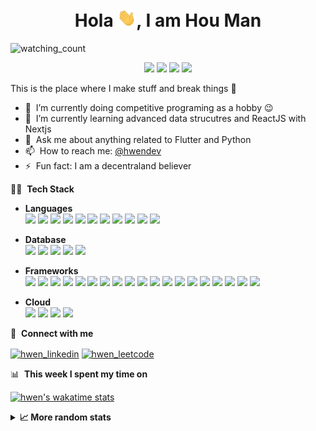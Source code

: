 <h1 align="center">Hola <img src="https://raw.githubusercontent.com/ABSphreak/ABSphreak/master/gifs/Hi.gif" width="30px">, I am Hou Man </h1>

<p align="left"> 
    <img src="https://komarev.com/ghpvc/?username=hwennnn&label=Profile%20views&color=0e75b6&style=flat" alt="watching_count" />
</p>

<p align="center">
<img src="https://img.shields.io/badge/Age-20-blue" />
  <img src="https://img.shields.io/badge/Focus-App%20Development-brightgreen" />
  <img src="https://img.shields.io/badge/Lives-Singapore-success" />
  <img src="https://img.shields.io/badge/Languages-English%20%26%20Chinese-brightgreen" />
</p>

This is the place where I make stuff and break things :rofl:

- 🔭 &nbsp;I’m currently doing competitive programing as a hobby :wink:
- 🌱 &nbsp;I’m currently learning advanced data strucutres and ReactJS with Nextjs
- 💬 &nbsp;Ask me about anything related to Flutter and Python
- 📫 &nbsp;How to reach me: [@hwendev](mailto:hwendev@gmail.com)
- ⚡ &nbsp;Fun fact: I am a decentraland believer

👩‍💻 &nbsp;**Tech Stack**

- **Languages**
  <br>
  <img src="https://img.shields.io/badge/Python-3776AB?style=for-the-badge&logo=python&logoColor=white">
  <img src="https://img.shields.io/badge/HTML5-E34F26?style=for-the-badge&logo=html5&logoColor=white">
  <img src="https://img.shields.io/badge/CSS3-1572B6?style=for-the-badge&logo=css3&logoColor=white">
  <img src="https://img.shields.io/badge/JavaScript-323330?style=for-the-badge&logo=javascript&logoColor=F7DF1E">
  <img src="https://img.shields.io/badge/TypeScript-007ACC?style=for-the-badge&logo=typescript&logoColor=white">
  <img src="https://img.shields.io/badge/C%2B%2B-00599C?style=for-the-badge&logo=c%2B%2B&logoColor=white">
  <img src="https://img.shields.io/badge/Java-ED8B00?style=for-the-badge&logo=java&logoColor=white">
  <img src="https://img.shields.io/badge/Swift-FA7343?style=for-the-badge&logo=swift&logoColor=white">
  <img src="https://img.shields.io/badge/Go-00ADD8?style=for-the-badge&logo=go&logoColor=white">
  <img src="https://img.shields.io/badge/Solidity-e6e6e6?style=for-the-badge&logo=solidity&logoColor=black">
  <img src="https://img.shields.io/badge/json-5E5C5C?style=for-the-badge&logo=json&logoColor=white">
- **Database** <br>
  <img height="28" src="https://img.shields.io/badge/Cloud%20Firestore-red.svg?logo=firebase">
  <img src="https://img.shields.io/badge/MySQL-00000F?style=for-the-badge&logo=mysql&logoColor=white">
  <img src="https://img.shields.io/badge/MongoDB-white?style=for-the-badge&logo=mongodb&logoColor=4EA94B">
  <img src="https://img.shields.io/badge/SQLite-07405E?style=for-the-badge&logo=sqlite&logoColor=white">
  <img src="https://img.shields.io/badge/Amazon%20DynamoDB-4053D6?style=for-the-badge&logo=Amazon%20DynamoDB&logoColor=white">

- **Frameworks** <br/>
  <img src="https://img.shields.io/badge/Flutter-02569B?style=for-the-badge&logo=flutter&logoColor=white">
  <img src="https://img.shields.io/badge/Node.js-339933?style=for-the-badge&logo=nodedotjs&logoColor=white">
  <img src="https://img.shields.io/badge/npm-CB3837?style=for-the-badge&logo=npm&logoColor=white">
  <img src="https://img.shields.io/badge/Express.js-000000?style=for-the-badge&logo=express&logoColor=white">
  <img src="https://img.shields.io/badge/Socket.io-010101?&style=for-the-badge&logo=Socket.io&logoColor=white">
  <img src="https://img.shields.io/badge/Sass-CC6699?style=for-the-badge&logo=sass&logoColor=white">
  <img src="https://img.shields.io/badge/React-20232A?style=for-the-badge&logo=react&logoColor=61DAFB">
  <img src="https://img.shields.io/badge/Angular-DD0031?style=for-the-badge&logo=angular&logoColor=white">
  <img src="https://img.shields.io/badge/AngularJS-E23237?style=for-the-badge&logo=angularjs&logoColor=white">
  <img src="https://img.shields.io/badge/Bootstrap-563D7C?style=for-the-badge&logo=bootstrap&logoColor=white">
  <img src="https://img.shields.io/badge/jQuery-0769AD?style=for-the-badge&logo=jquery&logoColor=white">
  <img src="https://img.shields.io/badge/Flask-000000?style=for-the-badge&logo=flask&logoColor=white">
  <img src="https://img.shields.io/badge/Docker-2CA5E0?style=for-the-badge&logo=docker&logoColor=white">
  <img src="https://img.shields.io/badge/next.js-000000?style=for-the-badge&logo=nextdotjs&logoColor=white">
  <img src="https://img.shields.io/badge/firebase-ffca28?style=for-the-badge&logo=firebase&logoColor=black">
  <img src="https://img.shields.io/badge/Git-F05032?style=for-the-badge&logo=git&logoColor=white">
  <img src="https://img.shields.io/badge/Postman-FF6C37?style=for-the-badge&logo=Postman&logoColor=white">
  <img src="https://img.shields.io/badge/Selenium-43B02A?style=for-the-badge&logo=Selenium&logoColor=white">
  <img src="https://img.shields.io/badge/JWT-000000?style=for-the-badge&logo=JSON%20web%20tokens&logoColor=white">

- **Cloud** <br>
  <img src="https://img.shields.io/badge/Amazon_AWS-232F3E?style=for-the-badge&logo=amazon-aws&logoColor=white">
  <img src="https://img.shields.io/badge/Google_Cloud-4285F4?style=for-the-badge&logo=google-cloud&logoColor=white">
  <img src="https://img.shields.io/badge/Heroku-430098?style=for-the-badge&logo=heroku&logoColor=white">
  <img src="https://img.shields.io/badge/GitHub_Actions-2088FF?style=for-the-badge&logo=github-actions&logoColor=white">

🔗 &nbsp;**Connect with me**

<p align="left">
<a href="https://linkedin.com/in/hwendev" target="blank"><img align="center" src="https://img.shields.io/badge/GitHub-100000?style=for-the-badge&logo=github&logoColor=white
" alt="hwen_linkedin" /></a>
<a href="https://www.leetcode.com/hwennn" target="blank"><img align="center" src="https://img.shields.io/badge/-LeetCode-FFA116?style=for-the-badge&logo=LeetCode&logoColor=black" alt="hwen_leetcode"></a>

📊 &nbsp;**This week I spent my time on**

[![hwen's wakatime stats](https://github-readme-stats.vercel.app/api/wakatime?username=hwen&theme=material-palenight&langs_count=5&hide_title=true)](https://github.com/anuraghazra/github-readme-stats)

<details>
  <summary><b>📈&nbsp;More random stats</b></summary>
  <br/>

![hwen's GitHub stats](https://github-readme-stats.vercel.app/api?username=hwennnn&show_icons=true&count_private=true&theme=material-palenight&hide_title=true) [![Top Langs](https://github-readme-stats.vercel.app/api/top-langs/?username=hwennnn&layout=compact&theme=material-palenight)](https://github.com/anuraghazra/github-readme-stats)
<a href='https://profile.codersrank.io/user/hwennnn/'>
<img src='https://cr-skills-chart-widget.azurewebsites.net/api/api?username=hwennnn&padding=30'>
</a>
![](https://github-profile-trophy.vercel.app/?username=hwennnn&theme=dracula&margin-w=10)

</details>
